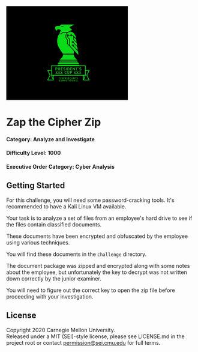 <img src="../../pc1-logo.png" height="250px">

# Zap the Cipher Zip
#### Category: Analyze and Investigate
#### Difficulty Level: 1000
#### Executive Order Category: Cyber Analysis

## Getting Started

For this challenge, you will need some password-cracking tools. It's recommended to have a Kali Linux VM available.

Your task is to analyze a set of files from an employee's hard drive to see if the files contain classified documents.

These documents have been encrypted and obfuscated by the employee using various techniques.

You will find these documents in the `challenge` directory.

The document package was zipped and encrypted along with some notes about the employee, but unfortunately the key to
decrypt was not written down correctly by the junior examiner.

You will need to figure out the correct key to open the zip file before proceeding with your investigation.

## License
Copyright 2020 Carnegie Mellon University.  
Released under a MIT (SEI)-style license, please see LICENSE.md in the project root or contact permission@sei.cmu.edu for full terms.
